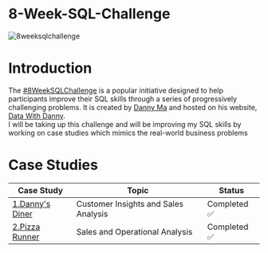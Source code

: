 # 8-Week-SQL-Challenge
![8weeksqlchallenge](https://github.com/YatinShekhar/8-Week-SQL-Challenge/assets/121398971/c89d3a5f-05e3-4819-b561-f50cecd52e25)

# Introduction

The [#8WeekSQLChallenge](https://8weeksqlchallenge.com/) is a popular initiative designed to help participants improve their SQL skills through a series of progressively challenging problems. It is created by [Danny Ma](https://linktr.ee/datawithdanny) and hosted on his website, [Data With Danny](https://www.datawithdanny.com/).\
I will be taking up this challenge and will be improving my SQL skills by working on case studies which mimics the real-world business problems


# Case Studies
Case Study | Topic | Status
| -- | -- | -- |
| [1.Danny's Diner](https://github.com/YatinShekhar/8-Week-SQL-Challenge/tree/main/Case%20Study%201%20-%20Danny's%20Diner) | Customer Insights and Sales Analysis | Completed ✅ |
| [2.Pizza Runner](https://github.com/YatinShekhar/8-Week-SQL-Challenge/tree/main/Case%20Study%202%20-%20Pizza%20Runner) | Sales and Operational Analysis | Completed ✅ |
